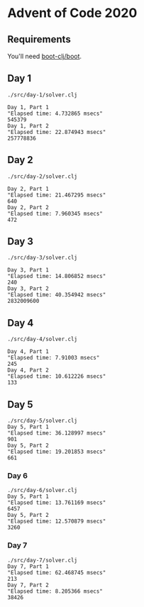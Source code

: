 # Advent of Code 2020

## Requirements

You'll need [boot-clj/boot](https://github.com/boot-clj/boot).

##  Day 1

```shell
./src/day-1/solver.clj

Day 1, Part 1
"Elapsed time: 4.732865 msecs"
545379
Day 1, Part 2
"Elapsed time: 22.874943 msecs"
257778836
```

## Day 2

```shell
./src/day-2/solver.clj

Day 2, Part 1
"Elapsed time: 21.467295 msecs"
640
Day 2, Part 2
"Elapsed time: 7.960345 msecs"
472
```

## Day 3

```shell
./src/day-3/solver.clj

Day 3, Part 1
"Elapsed time: 14.806852 msecs"
240
Day 3, Part 2
"Elapsed time: 40.354942 msecs"
2832009600
```

## Day 4

```shell
./src/day-4/solver.clj

Day 4, Part 1
"Elapsed time: 7.91003 msecs"
245
Day 4, Part 2
"Elapsed time: 10.612226 msecs"
133
```

## Day 5

```shell
./src/day-5/solver.clj
Day 5, Part 1
"Elapsed time: 36.128997 msecs"
901
Day 5, Part 2
"Elapsed time: 19.201853 msecs"
661
```

### Day 6

```shell
./src/day-6/solver.clj
Day 5, Part 1
"Elapsed time: 13.761169 msecs"
6457
Day 5, Part 2
"Elapsed time: 12.570879 msecs"
3260
```

### Day 7

```shell
./src/day-7/solver.clj
Day 7, Part 1
"Elapsed time: 62.468745 msecs"
213
Day 7, Part 2
"Elapsed time: 8.205366 msecs"
38426
```
